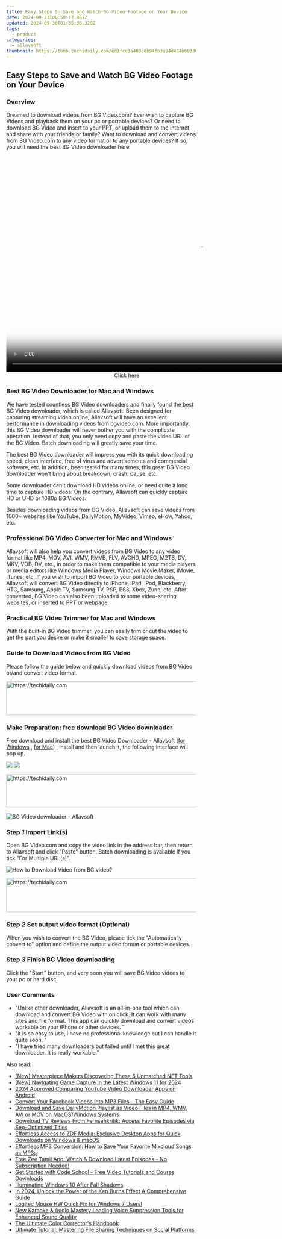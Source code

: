 ```yaml
---
title: Easy Steps to Save and Watch BG Video Footage on Your Device
date: 2024-09-23T06:50:17.867Z
updated: 2024-09-30T01:35:36.329Z
tags:
  - product
categories:
  - allavsoft
thumbnail: https://thmb.techidaily.com/ed1fcd1a483c0b94fb3a94d424b683306978ea21af775c15bb832d4ec0a46f79.jpg
---
```


## Easy Steps to Save and Watch BG Video Footage on Your Device

### Overview

Dreamed to download videos from BG Video.com? Ever wish to capture BG Videos and playback them on your pc or portable devices? Or need to download BG Video and insert to your PPT, or upload them to the internet and share with your friends or family? Want to download and convert videos from BG Video.com to any video format or to any portable devices? If so, you will need the best BG Video downloader here.

<!-- affiliate ads begin -->
<span id="1492813">
					<video width="1024" height="576" style="cursor:pointer"
           poster="//a.impactradius-go.com/display-clicktoplayimage/1492813.png"
           onclick="if(!this.playClicked){this.play();this.setAttribute('controls',true);this.playClicked=true;}">
	   <source src="//a.impactradius-go.com/display-ad/14559-1492813">
	   <img src="//a.impactradius-go.com/display-clicktoplayimage/1492813.png" style="border: none; height: 100%; width: 100%; object-fit: contain">
	</video>
	<div style="width:640px;text-align:center"><a href="javascript:window.open(decodeURIComponent('https%3A%2F%2Fpropmoneyinc.pxf.io%2Fc%2F5597632%2F1492813%2F14559'), '_blank');void(0);">Click here</a></div>
</span>
<img height="0" width="0" src="https://imp.pxf.io/i/5597632/1492813/14559" style="position:absolute;visibility:hidden;" border="0" />
<!-- affiliate ads end -->

### Best BG Video Downloader for Mac and Windows

We have tested countless BG Video downloaders and finally found the best BG Video downloader, which is called Allavsoft. Been designed for capturing streaming video online, Allavsoft will have an excellent performance in downloading videos from bgvideo.com. More importantly, this BG Video downloader will never bother you with the complicate operation. Instead of that, you only need copy and paste the video URL of the BG Video. Batch downloading will greatly save your time.

The best BG Video downloader will impress you with its quick downloading speed, clean interface, free of virus and advertisements and commercial software, etc. In addition, been tested for many times, this great BG Video downloader won't bring about breakdown, crash, pause, etc.

Some downloader can't download HD videos online, or need quite a long time to capture HD videos. On the contrary, Allavsoft can quickly capture HD or UHD or 1080p BG Videos.

Besides downloading videos from BG Video, Allavsoft can save videos from 1000+ websites like YouTube, DailyMotion, MyVideo, Vimeo, eHow, Yahoo, etc.

### Professional BG Video Converter for Mac and Windows

Allavsoft will also help you convert videos from BG Video to any video format like MP4, MOV, AVI, WMV, RMVB, FLV, AVCHD, MPEG, M2TS, DV, MKV, VOB, DV, etc., in order to make them compatible to your media players or media editors like Windows Media Player, Windows Movie Maker, iMovie, iTunes, etc. If you wish to import BG Video to your portable devices, Allavsoft will convert BG Video directly to iPhone, iPad, iPod, Blackberry, HTC, Samsung, Apple TV, Samsung TV, PSP, PS3, Xbox, Zune, etc. After converted, BG Video can also been uploaded to some video-sharing websites, or inserted to PPT or webpage.

### Practical BG Video Trimmer for Mac and Windows

With the built-in BG Video trimmer, you can easily trim or cut the video to get the part you desire or make it smaller to save storage space.

### Guide to Download Videos from BG Video

Please follow the guide below and quickly download videos from BG Video or/and convert video format.

<!-- affiliate ads begin -->
<a href="https://appsumo.8odi.net/c/5597632/2144308/7443" target="_top" id="2144308">
  <img src="//a.impactradius-go.com/display-ad/7443-2144308" border="0" alt="https://techidaily.com" width="600" height="90"/>
</a>
<img height="0" width="0" src="https://appsumo.8odi.net/i/5597632/2144308/7443" style="position:absolute;visibility:hidden;" border="0" />
<!-- affiliate ads end -->

### Make Preparation: free download BG Video downloader

Free download and install the best BG Video Downloader - Allavsoft ([for Windows](https://tools.techidaily.com/allavsoft/products/) , [for Mac](https://tools.techidaily.com/allavsoft/products/)) , install and then launch it, the following interface will pop up.

[![](https://www.allavsoft.com/how-to/../images/how-to/free-download-win.jpg)](https://tools.techidaily.com/allavsoft/products/) [![](https://www.allavsoft.com/how-to/../images/how-to/free-download-mac.jpg)](https://tools.techidaily.com/allavsoft/products/)

<!-- affiliate ads begin -->
<a href="https://unicoeye.pxf.io/c/5597632/2148772/18498" target="_top" id="2148772">
  <img src="//a.impactradius-go.com/display-ad/18498-2148772" border="0" alt="https://techidaily.com" width="728" height="90"/>
</a>
<img height="0" width="0" src="https://unicoeye.pxf.io/i/5597632/2148772/18498" style="position:absolute;visibility:hidden;" border="0" />
<!-- affiliate ads end -->

![BG Video downloader - Allavsoft](https://www.allavsoft.com/how-to/../images/allavsoft/screen-shot-600.jpg)

### Step _1_ Import Link(s)

Open BG Video.com and copy the video link in the address bar, then return to Allavsoft and click "Paste" button. Batch downloading is available if you tick "For Multiple URL(s)".

![How to Download Video from BG video?](https://www.allavsoft.com/how-to/../images/how-to/sbs-on-demand-download/how-to-download-video-from-sbs-on-demand.jpg)

<!-- affiliate ads begin -->
<a href="https://appsumo.8odi.net/c/5597632/2137412/7443" target="_top" id="2137412">
  <img src="//a.impactradius-go.com/display-ad/7443-2137412" border="0" alt="https://techidaily.com" width="728" height="90"/>
</a>
<img height="0" width="0" src="https://appsumo.8odi.net/i/5597632/2137412/7443" style="position:absolute;visibility:hidden;" border="0" />
<!-- affiliate ads end -->

### Step _2_ Set output video format (Optional)

When you wish to convert the BG Video, please tick the "Automatically convert to" option and define the output video format or portable devices.

### Step _3_ Finish BG Video downloading

Click the "Start" button, and very soon you will save BG Video videos to your pc or hard disc.

### User Comments

* "Unlike other downloader, Allavsoft is an all-in-one tool which can download and convert BG Video with on click. It can work with many sites and file format. This app can quickly download and convert videos workable on your iPhone or other devices. "
* "it is so easy to use, I have no professional knowledge but I can handle it quite soon. "
* "I have tried many downloaders but failed until I met this great downloader. It is really workable."

<ins class="adsbygoogle"
     style="display:block"
     data-ad-format="autorelaxed"
     data-ad-client="ca-pub-7571918770474297"
     data-ad-slot="1223367746"></ins>

<ins class="adsbygoogle"
     style="display:block"
     data-ad-client="ca-pub-7571918770474297"
     data-ad-slot="8358498916"
     data-ad-format="auto"
     data-full-width-responsive="true"></ins>

<span class="atpl-alsoreadstyle">Also read:</span>
<div><ul>
<li><a href="https://fox-info.techidaily.com/new-masterpiece-makers-discovering-these-6-unmatched-nft-tools/"><u>[New] Masterpiece Makers Discovering These 6 Unmatched NFT Tools</u></a></li>
<li><a href="https://video-capture.techidaily.com/new-navigating-game-capture-in-the-latest-windows-11-for-2024/"><u>[New] Navigating Game Capture in the Latest Windows 11 for 2024</u></a></li>
<li><a href="https://youtube-blog.techidaily.com/approved-comparing-youtube-video-downloader-apps-on-android/"><u>2024 Approved Comparing YouTube Video Downloader Apps on Android</u></a></li>
<li><a href="https://win-luxury.techidaily.com/convert-your-facebook-videos-into-mp3-files-the-easy-guide/"><u>Convert Your Facebook Videos Into MP3 Files – The Easy Guide</u></a></li>
<li><a href="https://win-luxury.techidaily.com/download-and-save-dailymotion-playlist-as-video-files-in-mp4-wmv-avi-or-mov-on-macoswindows-systems/"><u>Download and Save DailyMotion Playlist as Video Files in MP4, WMV, AVI or MOV on MacOS/Windows Systems</u></a></li>
<li><a href="https://win-luxury.techidaily.com/download-tv-reviews-from-fernsehkritik-access-favorite-episodes-via-seo-optimized-titles/"><u>Download TV Reviews From Fernsehkritik: Access Favorite Episodes via Seo-Optimized Titles</u></a></li>
<li><a href="https://win-luxury.techidaily.com/effortless-access-to-zdf-media-exclusive-desktop-apps-for-quick-downloads-on-windows-and-macos/"><u>Effortless Access to ZDF Media: Exclusive Desktop Apps for Quick Downloads on Windows & macOS</u></a></li>
<li><a href="https://win-luxury.techidaily.com/effortless-mp3-conversion-how-to-save-your-favorite-mixcloud-songs-as-mp3s/"><u>Effortless MP3 Conversion: How to Save Your Favorite Mixcloud Songs as MP3s</u></a></li>
<li><a href="https://win-luxury.techidaily.com/free-zee-tamil-app-watch-and-download-latest-episodes-no-subscription-needed/"><u>Free Zee Tamil App: Watch & Download Latest Episodes - No Subscription Needed!</u></a></li>
<li><a href="https://win-luxury.techidaily.com/get-started-with-code-school-free-video-tutorials-and-course-downloads/"><u>Get Started with Code School - Free Video Tutorials and Course Downloads</u></a></li>
<li><a href="https://graphic-issues.techidaily.com/illuminating-windows-10-after-fall-shadows/"><u>Illuminating Windows 10 After Fall Shadows</u></a></li>
<li><a href="https://ai-driven-video-production.techidaily.com/in-2024-unlock-the-power-of-the-ken-burns-effect-a-comprehensive-guide/"><u>In 2024, Unlock the Power of the Ken Burns Effect A Comprehensive Guide</u></a></li>
<li><a href="https://driver-install.techidaily.com/logitec-mouse-hw-quick-fix-for-windows-7-users/"><u>Logitec Mouse HW Quick Fix for Windows 7 Users!</u></a></li>
<li><a href="https://sound-optimizing.techidaily.com/new-karaoke-and-audio-mastery-leading-voice-suppression-tools-for-enhanced-sound-quality/"><u>New Karaoke & Audio Mastery Leading Voice Suppression Tools for Enhanced Sound Quality</u></a></li>
<li><a href="https://extra-lessons.techidaily.com/the-ultimate-color-correctors-handbook/"><u>The Ultimate Color Corrector's Handbook</u></a></li>
<li><a href="https://win-answers.techidaily.com/ultimate-tutorial-mastering-file-sharing-techniques-on-social-platforms/"><u>Ultimate Tutorial: Mastering File Sharing Techniques on Social Platforms</u></a></li>
</ul></div>


